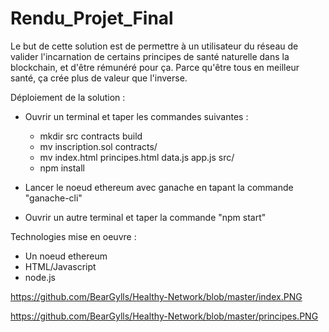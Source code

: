 # Rendu_Projet_Final

Le but de cette solution est de permettre à un utilisateur du réseau de valider l'incarnation de certains principes de santé naturelle dans la blockchain, et d'être rémunéré pour ça. Parce qu'être tous en meilleur santé, ça crée plus de valeur que l'inverse.

Déploiement de la solution : 

- Ouvrir un terminal et taper les commandes suivantes :
	- mkdir src contracts build
	- mv inscription.sol contracts/
	- mv index.html principes.html data.js app.js src/
	- npm install

- Lancer le noeud ethereum avec ganache en tapant la commande "ganache-cli"

- Ouvrir un autre terminal et taper la commande "npm start"

Technologies mise en oeuvre :
- Un noeud ethereum
- HTML/Javascript
- node.js

https://github.com/BearGylls/Healthy-Network/blob/master/index.PNG

https://github.com/BearGylls/Healthy-Network/blob/master/principes.PNG
